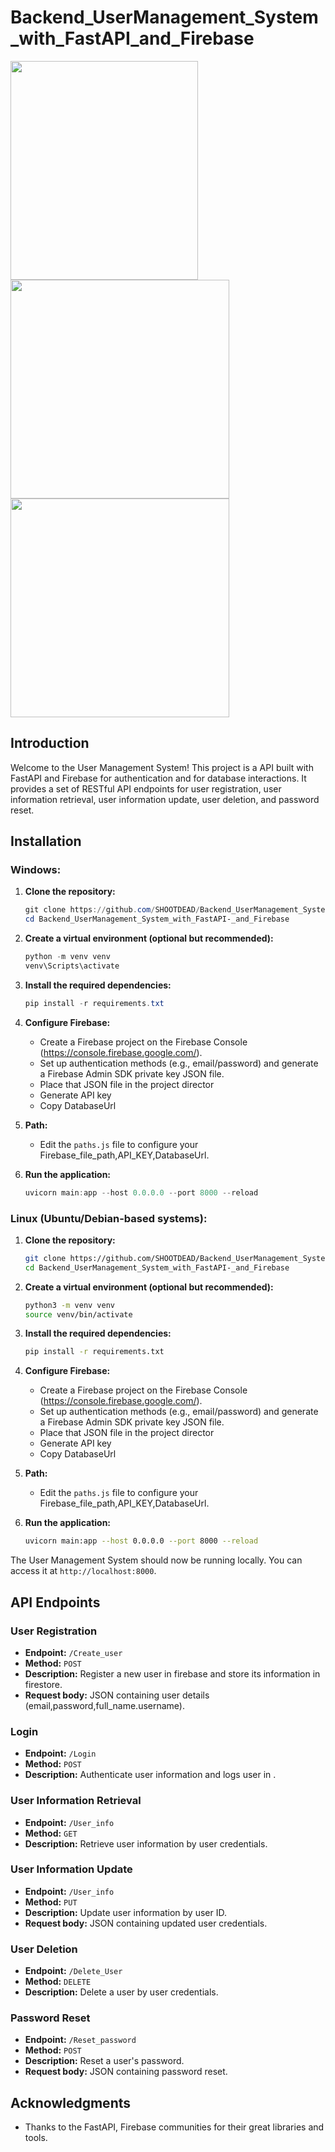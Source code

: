# Backend_UserManagement_System_with_FastAPI_and_Firebase

<p>
  <img src="https://www.python.org/static/community_logos/python-logo.png" width="300" height="350">
  <img src="https://firebase.google.com/images/brand-guidelines/logo-logomark.png" width="350" height="350">
  <img src="https://fastapi.tiangolo.com/img/logo-margin/logo-teal.png" width="350" height="350">
</p>

## Introduction

Welcome to the User Management System! This project is a API built with FastAPI and Firebase for authentication and for database interactions. It provides a set of RESTful API endpoints for user registration, user information retrieval, user information update, user deletion, and password reset.

## Installation

### Windows:

1. **Clone the repository:**

    ```powershell
    git clone https://github.com/SHOOTDEAD/Backend_UserManagement_System_with_FastAPI-_and_Firebase.git
    cd Backend_UserManagement_System_with_FastAPI-_and_Firebase
    ```

2. **Create a virtual environment (optional but recommended):**

    ```powershell
    python -m venv venv
    venv\Scripts\activate
    ```

3. **Install the required dependencies:**

    ```powershell
    pip install -r requirements.txt
    ```

4. **Configure Firebase:**

    - Create a Firebase project on the Firebase Console (https://console.firebase.google.com/).
    - Set up authentication methods (e.g., email/password) and generate a Firebase Admin SDK private key JSON file.
    - Place that JSON file in the project director
    - Generate API key
    - Copy DatabaseUrl

5. **Path:**

    - Edit the `paths.js` file to configure your Firebase_file_path,API_KEY,DatabaseUrl.

6. **Run the application:**

    ```powershell
    uvicorn main:app --host 0.0.0.0 --port 8000 --reload
    ```

### Linux (Ubuntu/Debian-based systems):

1. **Clone the repository:**

    ```bash
    git clone https://github.com/SHOOTDEAD/Backend_UserManagement_System_with_FastAPI-_and_Firebase.git
    cd Backend_UserManagement_System_with_FastAPI-_and_Firebase
    ```

2. **Create a virtual environment (optional but recommended):**

    ```bash
    python3 -m venv venv
    source venv/bin/activate
    ```

3. **Install the required dependencies:**

    ```bash
    pip install -r requirements.txt
    ```

4. **Configure Firebase:**

    - Create a Firebase project on the Firebase Console (https://console.firebase.google.com/).
    - Set up authentication methods (e.g., email/password) and generate a Firebase Admin SDK private key JSON file.
    - Place that JSON file in the project director
    - Generate API key
    - Copy DatabaseUrl

5. **Path:**

    - Edit the `paths.js` file to configure your Firebase_file_path,API_KEY,DatabaseUrl.

6. **Run the application:**

    ```bash
    uvicorn main:app --host 0.0.0.0 --port 8000 --reload
    ```


The User Management System should now be running locally. You can access it at `http://localhost:8000`.

## API Endpoints

### User Registration

- **Endpoint:** `/Create_user`
- **Method:** `POST`
- **Description:** Register a new user in firebase and store its information in firestore.
- **Request body:** JSON containing user details (email,password,full_name.username).

### Login

- **Endpoint:** `/Login`
- **Method:** `POST`
- **Description:** Authenticate user information and logs user in .


### User Information Retrieval

- **Endpoint:** `/User_info`
- **Method:** `GET`
- **Description:** Retrieve user information by user credentials.

### User Information Update

- **Endpoint:** `/User_info`
- **Method:** `PUT`
- **Description:** Update user information by user ID.
- **Request body:** JSON containing updated user credentials.

### User Deletion

- **Endpoint:** `/Delete_User`
- **Method:** `DELETE`
- **Description:** Delete a user by user credentials.

### Password Reset

- **Endpoint:** `/Reset_password`
- **Method:** `POST`
- **Description:** Reset a user's password.
- **Request body:** JSON containing password reset.

## Acknowledgments

- Thanks to the FastAPI, Firebase communities for their great libraries and tools.
